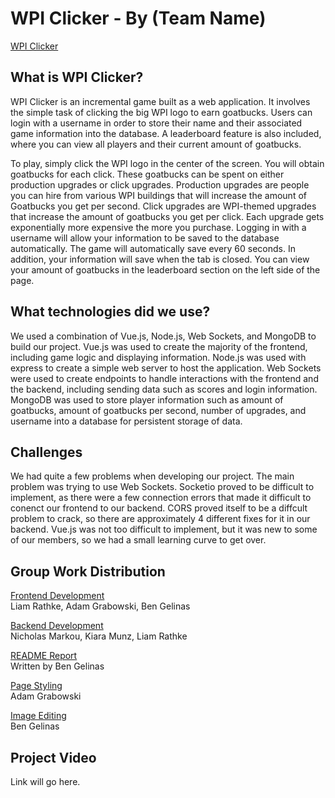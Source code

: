 # WPI Clicker - By (Team Name)

[WPI Clicker](https://web-ware-final.herokuapp.com/)

## What is WPI Clicker?

WPI Clicker is an incremental game built as a web application. It involves the simple task of clicking the big WPI logo to earn goatbucks. Users can login with a username in order to store their name and their associated game information into the database. A leaderboard feature is also included, where you can view all players and their current amount of goatbucks.<br>

To play, simply click the WPI logo in the center of the screen. You will obtain goatbucks for each click. These goatbucks can be spent on either production upgrades or click upgrades. Production upgrades are people you can hire from various WPI buildings that will increase the amount of Goatbucks you get per second. Click upgrades are WPI-themed upgrades that increase the amount of goatbucks you get per click. Each upgrade gets exponentially more expensive the more you purchase. Logging in with a username will allow your information to be saved to the database automatically. The game will automatically save every 60 seconds. In addition, your information will save when the tab is closed. You can view your amount of goatbucks in the leaderboard section on the left side of the page.

## What technologies did we use?

We used a combination of Vue.js, Node.js, Web Sockets, and MongoDB to build our project. Vue.js was used to create the majority of the frontend, including game logic and displaying information. Node.js was used with express to create a simple web server to host the application. Web Sockets were used to create endpoints to handle interactions with the frontend and the backend, including sending data such as scores and login information. MongoDB was used to store player information such as amount of goatbucks, amount of goatbucks per second, number of upgrades, and username into a database for persistent storage of data.

## Challenges

We had quite a few problems when developing our project. The main problem was trying to use Web Sockets. Socketio proved to be difficult to implement, as there were a few connection errors that made it difficult to conenct our frontend to our backend. CORS proved itself to be a diffcult problem to crack, so there are approximately 4 different fixes for it in our backend. Vue.js was not too difficult to implement, but it was new to some of our members, so we had a small learning curve to get over.

## Group Work Distribution

<ins>Frontend Development</ins><br>
Liam Rathke, Adam Grabowski, Ben Gelinas

<ins>Backend Development</ins><br>
Nicholas Markou, Kiara Munz, Liam Rathke

<ins>README Report</ins><br>
Written by Ben Gelinas

<ins>Page Styling</ins><br>
Adam Grabowski

<ins>Image Editing</ins><br>
Ben Gelinas

## Project Video

Link will go here.
